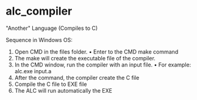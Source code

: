 # alc_compiler
"Another" Language (Compiles to C)

Sequence in Windows OS:
1.	Open CMD in the files folder.
  •	Enter to the CMD make command
2.	The make will create the executable file of the compiler.
3.	In the CMD window, run the compiler with an input file.
  •	For example: alc.exe input.a
4.	After the command, the compiler create the C file
5.	Compile the C file to EXE file
6.	The ALC will run automatically the EXE
